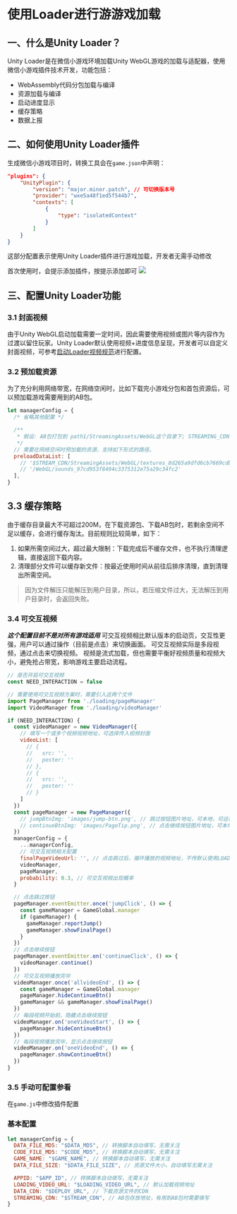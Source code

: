 # 使用Loader进行游游戏加载

## 一、什么是Unity Loader？
Unity Loader是在微信小游戏环境加载Unity WebGL游戏的加载与适配器，使用微信小游戏插件技术开发，功能包括：
- WebAssembly代码分包加载与编译
- 资源加载与编译
- 启动进度显示
- 缓存策略
- 数据上报

## 二、如何使用Unity Loader插件
生成微信小游戏项目时，转换工具会在`game.json`中声明：
```json
"plugins": {
    "UnityPlugin": {
        "version": "major.minor.patch", // 可切换版本号
        "provider": "wxe5a48f1ed5f544b7",
        "contexts": [
            {
                "type": "isolatedContext"
            }
        ]
    }
}
```
这部分配置表示使用Unity Loader插件进行游戏加载，开发者无需手动修改

首次使用时，会提示添加插件，按提示添加即可
<image src="../image/addPlugin.png">

## 三、配置Unity Loader功能
### 3.1 封面视频
由于Unity WebGL启动加载需要一定时间，因此需要使用视频或图片等内容作为过渡以留住玩家。Unity Loader默认使用视频+进度信息呈现，开发者可以自定义封面视频，可参考[启动Loader视频规范](Design/video.md)进行配置。


### 3.2 预加载资源
为了充分利用网络带宽，在网络空闲时，比如下载完小游戏分包和首包资源后，可以预加载游戏需要用到的AB包。
``` js
let managerConfig = {
  /* 省略其他配置 */

  /** 
   * 假设: AB包打包到 path1/StreamingAssets/WebGL这个目录下; STREAMING_CDN是以path1为根路径上传到服务器的CDN地址
   */
  // 需要在网络空闲时预加载的资源，支持如下形式的路径。
  preloadDataList: [
    // '$STREAM_CDN/StreamingAssets/WebGL/textures_8d265a9dfd6cb7669cdb8b726f0afb1e',
    // '/WebGL/sounds_97cd953f8494c3375312e75a29c34fc2'
  ],
}
```

## 3.3 缓存策略
由于缓存目录最大不可超过200M，在下载资源包、下载AB包时，若剩余空间不足以缓存，会进行缓存淘汰。目前规则比较简单，如下：
1. 如果所需空间过大，超过最大限制：下载完成后不缓存文件，也不执行清理逻辑，直接返回下载内容。
2. 清理部分文件可以缓存新文件：按最近使用时间从前往后排序清理，直到清理出所需空间。

> 因为文件解压只能解压到用户目录，所以，若压缩文件过大，无法解压到用户目录时，会返回失败。
 

### 3.4 可交互视频
***这个配置目前不是对所有游戏适用***
可交互视频相比默认版本的启动页，交互性更强，用户可以通过操作（目前是点击）来切换画面。
可交互视频实际是多段视频，通过点击来切换视频。
视频是流式加载，但也需要平衡好视频质量和视频大小，避免抢占带宽，影响游戏主要启动流程。
``` js
// 是否开启可交互视频
const NEED_INTERACTION = false

// 需要使用可交互视频方案时，需要引入这两个文件
import PageManager from './loading/pageManager'
import VideoManager from './loading/videoManager'

if (NEED_INTERACTION) {
  const videoManager = new VideoManager({
    // 填写一个或多个视频视频地址，可选择传入视频封面
    videoList: [
      // {
      //   src: '',
      //   poster: ''
      // },
      // {
      //   src: '',
      //   poster: ''
      // }
    ]
  })
  const pageManager = new PageManager({
    // jumpBtnImg: 'images/jump-btn.png', // 跳过按钮图片地址，可本地，可远程
    // continueBtnImg: 'images/PageTip.png', // 点击继续按钮图片地址，可本地，可远程
  })
  managerConfig = {
    ...managerConfig,
    // 可交互视频相关配置
    finalPageVideoUrl: '', // 点击跳过后，循环播放的视频地址，不传默认使用LOADING_VIDEO_URL
    videoManager,
    pageManager,
    probability: 0.3, // 可交互视频出现概率
  }

  // 点击跳过按钮
  pageManager.eventEmitter.once('jumpClick', () => {
    const gameManager = GameGlobal.manager
    if (gameManager) {
      gameManager.reportJump()
      gameManager.showFinalPage()
    }
  })
  // 点击继续按钮
  pageManager.eventEmitter.on('continueClick', () => {
    videoManager.continue()
  })
  // 可交互视频播放完毕
  videoManager.once('allvideoEnd', () => {
    const gameManager = GameGlobal.manager
    pageManager.hideContinueBtn()
    gameManager && gameManager.showFinalPage()
  })
  // 每段视频开始前，隐藏点击继续按钮
  videoManager.on('oneVideoStart', () => {
    pageManager.hideContinueBtn()
  })
  // 每段视频播放完毕，显示点击继续按钮
  videoManager.on('oneVideoEnd', () => {
    pageManager.showContinueBtn()
  })
}
```
### 3.5 手动可配置参看
在`game.js`中修改插件配置
### 基本配置
```js
let managerConfig = {
  DATA_FILE_MD5: "$DATA_MD5", // 转换脚本自动填写，无需关注
  CODE_FILE_MD5: "$CODE_MD5", // 转换脚本自动填写，无需关注
  GAME_NAME: "$GAME_NAME", // 转换脚本自动填写，无需关注
  DATA_FILE_SIZE: "$DATA_FILE_SIZE", // 资源文件大小，自动填写无需关注

  APPID: "$APP_ID", // 转换脚本自动填写，无需关注
  LOADING_VIDEO_URL: "$LOADING_VIDEO_URL", // 默认加载视频地址
  DATA_CDN: "$DEPLOY_URL", // 下载资源文件的CDN
  STREAMING_CDN: "$STREAM_CDN", // AB包存放地址，有用到AB包时需要填写
}
```